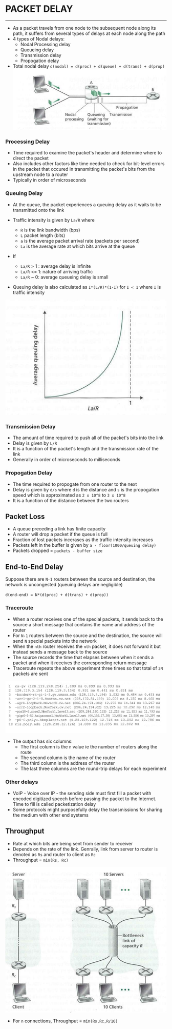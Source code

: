 # PACKET DELAY
---
- As a packet travels from one node to the subsequent node along its path, it suffers from several types of delays at each node along the path
- 4 types of Nodal delays:
	- Nodal Processing delay
	- Queueing delay
	- Transmission delay
	- Propogation delay
- Total nodal delay `d(nodal) = d(proc) + d(queue) + d(trans) + d(prop)`
![delay.png](https://github.com/Shogunkayo/PES_Notes/blob/main/Computer%20Networks/Images/delay.png)

### Processing Delay
- Time required to examine the packet's header and determine where to direct the packet 
- Also includes other factors like time needed to check for bit-level errors in the packet that occured in transmitting the packet's bits from the upstream node to a router
- Typically in order of microseconds

### Queuing Delay
- At the queue, the packet experiences a queuing delay as it waits to be transmitted onto the link
- Traffic intensity is given by `La/R` where
	- `R` is the link bandwidth (bps)
	- `L` packet length (bits)
	- `a` is the average packet arrival rate (packets per second)
	- `La` is the average rate at which bits arrive at the queue
- If
	- `La/R` > 1 : average delay is infinite
	- `La/R` <= 1: nature of arriving traffic
	- `La/R` ~ 0: average queueing delay is small 

- Queuing delay is also calculated as `I*(L/R)*(1-I)` for `I < 1` where `I` is traffic intensity

![trafficdelay.png](https://github.com/Shogunkayo/PES_Notes/blob/main/Computer%20Networks/Images/trafficdelay.png)

### Transmission Delay
- The amount of time required to push all of the packet's bits into the link
- Delay is given by `L/R`
- It is a function of the packet's length and the transmission rate of the link
- Generally in order of microseconds to milliseconds

### Propogation Delay
- The time required to propogate from one router to the next
- Delay is given by `d/s` where `d` is the distance and `s` is the propogation speed which is approximated as `2 x 10^8` to `3 x 10^8`
- It is a function of the distance between the two routers

## Packet Loss
- A queue preceding a link has finite capacity
- A router will drop a packet if the queue is full
- Fraction of lost packets incerases as the traffic intensity increases
- Packets left in the buffer is given by `a - floor(1000/queuing delay)`
- Packets dropped = `packets - buffer size`

## End-to-End Delay
Suppose there are `N-1` routers between the source and destination, the network is uncongested (queuing delays are negligible)

`d(end-end) = N*(d(proc) + d(trans) + d(prop))`

### Traceroute
- When a router receives one of the special packets, it sends back to the source a short message that contains the name and address of the router
- For `N-1` routers between the source and the destination, the source will send `N` special packets into the network
- When the `nth` router receives the `nth` packet, it does not forward  it but instead sends a message back to the source
- The source records the time that elapses between when it sends a packet and when it receives the corresponding return message
- Traceroute repeats the above experiment three times so that total of `3N` packets are sent

![traceroute.png](https://github.com/Shogunkayo/PES_Notes/blob/main/Computer%20Networks/Images/traceroute.png)
- The output has six columns:
	- The first column is the `n` value ie the number of routers along the route
	- The second column is the name of the router
	- The third column is the address of the router
	- The last three columns are the round-trip delays for each experiment

### Other delays
- VoIP - Voice over IP - the sending side must first fill a packet with encoded digitized speech before passing the packet to the Internet. Time to fill is called packetization delay
- Some protocols might purposefully delay the transmissions for sharing the medium with other end systems

## Throughput
- Rate at which bits are being sent from sender to receiver 
- Depends on the rate of the link. Genrally, link from server to router is denoted as `Rs` and router to client as `Rc`
- Throughput = `min(Rs, Rc)`

![trhoughput.png](https://github.com/Shogunkayo/PES_Notes/blob/main/Computer%20Networks/Images/trhoughput.png)

- For `n`  connections, Throughput = `min(Rs,Rc,R/10)`